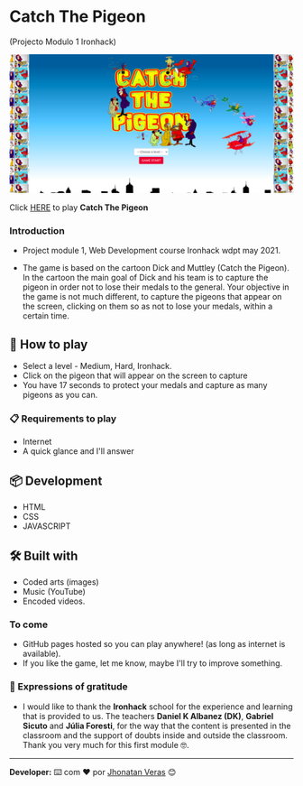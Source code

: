 # **Catch The Pigeon**

(Projecto Modulo 1 Ironhack)

 ![Start Screen](./Img/Telainicial.png)

 Click [HERE](https://jhonatanveras.github.io/Project-Game-CatchThePigeon/) to play **Catch The Pigeon**

### Introduction

* Project module 1, Web Development course Ironhack wdpt may 2021.

* The game is based on the cartoon Dick and Muttley (Catch the Pigeon). In the cartoon the main goal of Dick and his team is to capture the pigeon in order not to lose their medals to the general.
Your objective in the game is not much different, to capture the pigeons that appear on the screen, clicking on them so as not to lose your medals, within a certain time.

## 🚀 How to play

* Select a level - Medium, Hard, Ironhack.
* Click on the pigeon that will appear on the screen to capture
* You have 17 seconds to protect your medals and capture as many pigeons as you can.

### 📋 Requirements to play

* Internet
* A quick glance and I'll answer

## 📦 Development

* HTML
* CSS
* JAVASCRIPT 

## 🛠️ Built with

* Coded arts (images)
* Music (YouTube)
* Encoded videos.  

### To come

* GitHub pages hosted so you can play anywhere! (as long as internet is available).
* If you like the game, let me know, maybe I'll try to improve something.

### 🎁 Expressions of gratitude

* I would like to thank the **Ironhack** school for the experience and learning that is provided to us.
The teachers **Daniel K Albanez (DK)**, **Gabriel Sicuto** and **Júlia Foresti**, for the way that the content is presented in the classroom and the support of doubts inside and outside the classroom.
Thank you very much for this first module 🤓.

---
**Developer:** ⌨️ com ❤️ por [Jhonatan Veras](https://github.com/jhonatanveras) 😊
